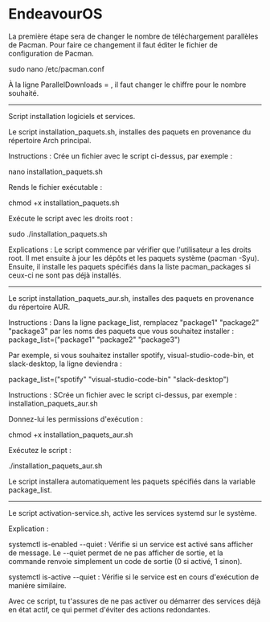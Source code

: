 # EndeavourOS

La première étape sera de changer le nombre de téléchargement parallèles de Pacman. Pour faire ce changement il faut éditer le fichier de configuration de Pacman.

sudo nano /etc/pacman.conf

À la ligne ParallelDownloads = , il faut changer le chiffre pour le nombre souhaité.

*******************

Script installation logiciels et services.

Le script installation_paquets.sh, installes des paquets en provenance du répertoire Arch principal.

Instructions :
Crée un fichier avec le script ci-dessus, par exemple :

nano installation_paquets.sh

Rends le fichier exécutable :

chmod +x installation_paquets.sh

Exécute le script avec les droits root :

sudo ./installation_paquets.sh

Explications :
Le script commence par vérifier que l'utilisateur a les droits root.
Il met ensuite à jour les dépôts et les paquets système (pacman -Syu).
Ensuite, il installe les paquets spécifiés dans la liste pacman_packages si ceux-ci ne sont pas déjà installés.

*******************

Le script installation_paquets_aur.sh, installes des paquets en provenance du répertoire AUR.

Instructions :
Dans la ligne package_list, remplacez "package1" "package2" "package3" par les noms des paquets que vous souhaitez installer :
package_list=("package1" "package2" "package3")

Par exemple, si vous souhaitez installer spotify, visual-studio-code-bin, et slack-desktop, la ligne deviendra :

package_list=("spotify" "visual-studio-code-bin" "slack-desktop")


Instructions :
SCrée un fichier avec le script ci-dessus, par exemple : installation_paquets_aur.sh

Donnez-lui les permissions d'exécution :

chmod +x installation_paquets_aur.sh

Exécutez le script :

./installation_paquets_aur.sh

Le script installera automatiquement les paquets spécifiés dans la variable package_list.

*******************
Le script activation-service.sh, active les services systemd sur le système.

Explication :

systemctl is-enabled --quiet : Vérifie si un service est activé sans afficher de message. Le --quiet permet de ne pas afficher de sortie, et la commande renvoie simplement un code de sortie (0 si activé, 1 sinon).

systemctl is-active --quiet : Vérifie si le service est en cours d'exécution de manière similaire.

Avec ce script, tu t'assures de ne pas activer ou démarrer des services déjà en état actif, ce qui permet d'éviter des actions redondantes.
